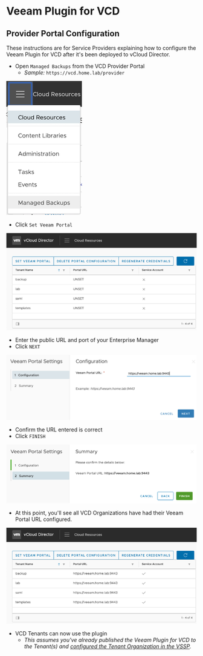# Veeam Plugin for VCD

## Provider Portal Configuration

These instructions are for Service Providers explaining how to configure the Veeam Plugin for VCD after it's been deployed to vCloud Director.

* Open `Managed Backups` from the VCD Provider Portal
  * *Sample:* `https://vcd.home.lab/provider`

![Veeam Plugin](images/veeam-plugin.png)

* Click `Set Veeam Portal`

![Set Veeam Portal](images/set-veeam-portal.png)

* Enter the public URL and port of your Enterprise Manager
* Click `NEXT`

![Veeam Portal Settings](images/veeam-portal-settings.png)

* Confirm the URL entered is correct
* Click `FINISH`

![Confirm Portal Settings](images/confirm-portal-settings.png)

* At this point, you'll see all VCD Organizations have had their Veeam Portal URL configured.

![Portal Config Correct](images/portal-config-correct.png)

* VCD Tenants can now use the plugin
  * _This assumes you've already published the Veeam Plugin for VCD to the Tenant(s) and [configured the Tenant Organization in the VSSP](https://helpcenter.veeam.com/docs/backup/em/em_configure_vcd_org.html?ver=95u4)._
